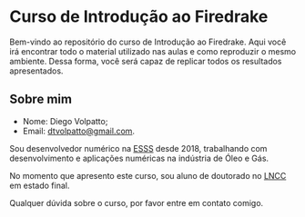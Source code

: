 # Curso de Introdução ao Firedrake

Bem-vindo ao repositório do curso de Introdução ao Firedrake. Aqui você irá encontrar todo o material utilizado nas aulas e como reproduzir o mesmo ambiente. Dessa forma, você será capaz de replicar todos os resultados apresentados.

## Sobre mim

* Nome: Diego Volpatto;
* Email: [dtvolpatto@gmail.com](dtvolpatto@gmail.com).

Sou desenvolvedor numérico na [ESSS](https://github.com/ESSS) desde 2018, trabalhando com desenvolvimento e aplicações numéricas na indústria de Óleo e Gás.

No momento que apresento este curso, sou aluno de doutorado no [LNCC](http://www.lncc.br/) em estado final.

Qualquer dúvida sobre o curso, por favor entre em contato comigo.
